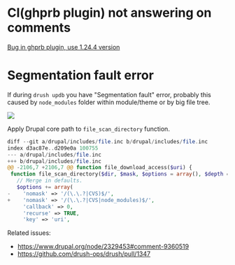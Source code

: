 CI(ghprb plugin) not answering on comments
=====

[Bug in ghprb plugin, use 1.24.4 version](https://github.com/propeoplemd/cibox/issues/223)

Segmentation fault error
=====

If during `drush updb` you have "Segmentation fault" error, probably this caused by `node_modules` folder within module/theme or by big file tree.

![](https://cloud.githubusercontent.com/assets/1316234/8358001/88a4d81e-1b66-11e5-8476-9c8ad068c2ad.png)

Apply Drupal core path to `file_scan_directory` function.

```php
diff --git a/drupal/includes/file.inc b/drupal/includes/file.inc
index d3ac87e..d209e0a 100755
--- a/drupal/includes/file.inc
+++ b/drupal/includes/file.inc
@@ -2106,7 +2106,7 @@ function file_download_access($uri) {
 function file_scan_directory($dir, $mask, $options = array(), $depth = 0) {
   // Merge in defaults.
   $options += array(
-    'nomask' => '/(\.\.?|CVS)$/',
+    'nomask' => '/(\.\.?|CVS|node_modules)$/',
     'callback' => 0,
     'recurse' => TRUE,
     'key' => 'uri',
```

Related issues:
- https://www.drupal.org/node/2329453#comment-9360519
- https://github.com/drush-ops/drush/pull/1347